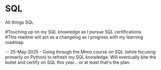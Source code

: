 # SQL
All things SQL

#Touching up on my SQL knowledge as I pursue SQL certifications.  
#This readme will act as a changelog as I progress with my learning roadmap.

--
25-May-2025 - Going through the Mimo course on SQL (while focusing primarily on Python) to refresh my SQL knowledge. Will eventually bite the bullet and certify on SQL this year... or at least that's the plan.
